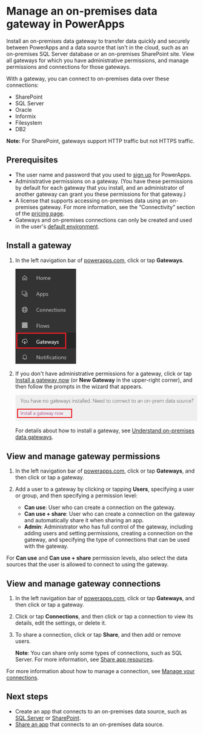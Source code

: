 <properties
    pageTitle="Manage an on-premises data gateway | Microsoft PowerApps"
    description="Manage an on-premises data gateway and its connections"
    services=""
    suite="powerapps"
    documentationCenter="na"
    authors="archnair"
    manager="anneta"
    editor=""
    tags=""/>
<tags
    ms.service="powerapps"
    ms.devlang="na"
    ms.topic="article"
    ms.tgt_pltfrm="na"
    ms.workload="na"
    ms.date="10/30/2016"
    ms.author="archanan"/>

# Manage an on-premises data gateway in PowerApps #
Install an on-premises data gateway to transfer data quickly and securely between PowerApps and a data source that isn't in the cloud, such as an on-premises SQL Server database or an on-premises SharePoint site. View all gateways for which you have administrative permissions, and manage permissions and connections for those gateways.

With a gateway, you can connect to on-premises data over these connections:

- SharePoint
- SQL Server
- Oracle
- Informix
- Filesystem
- DB2

**Note:** For SharePoint, gateways support HTTP traffic but not HTTPS traffic.

## Prerequisites ##

- The user name and password that you used to [sign up](signup-for-powerapps.md) for PowerApps.
- Administrative permissions on a gateway. (You have these permissions by default for each gateway that you install, and an administrator of another gateway can grant you these permissions for that gateway.)
- A license that supports accessing on-premises data using an on-premises gateway. For more information, see the “Connectivity” section of the [pricing page](https://powerapps.microsoft.com/pricing/).
- Gateways and on-premises connections can only be created and used in the user's [default environment](working-with-environments.md).

## Install a gateway ##
1. In the left navigation bar of [powerapps.com](https://web.powerapps.com), click or tap **Gateways**.

	![Gateways in left navigation bar](./media/gateway-management/manage-gateway.png)

1. If you don't have administrative permissions for a gateway, click or tap [Install a gateway now](http://go.microsoft.com/fwlink/?LinkID=820931) (or **New Gateway** in the upper-right corner), and then follow the prompts in the wizard that appears.

	![Gateways Install](./media/gateway-management/no-gateway-installed.png)

	For details about how to install a gateway, see [Understand on-premises data gateways](gateway-reference.md).

## View and manage gateway permissions ##
1. In the left navigation bar of [powerapps.com](https://web.powerapps.com), click or tap **Gateways**, and then click or tap a gateway.

1. Add a user to a gateway by clicking or tapping **Users**, specifying a user or group, and then specifying a permission level:

	- **Can use**: User who can create a connection on the gateway.
	- **Can use + share**: User who can create a connection on the gateway and automatically share it when sharing an app.
    - **Admin**: Administrator who has full control of the gateway, including adding users and setting permissions, creating a connection on the gateway, and specifying the type of connections that can be used with the gateway.

For **Can use** and **Can use + share** permission levels, also select the data sources that the user is allowed to connect to using the gateway.

## View and manage gateway connections ##
1. In the left navigation bar of [powerapps.com](https://web.powerapps.com), click or tap **Gateways**, and then click or tap a gateway.

1. Click or tap **Connections**, and then click or tap a connection to view its details, edit the settings, or delete it.

1. To share a connection, click or tap **Share**, and then add or remove users.

	**Note**: You can share only some types of connections, such as SQL Server. For more information, see [Share app resources](share-app-resources.md).

For more information about how to manage a connection, see [Manage your connections](./add-manage-connections.md).

## Next steps ##
- Create an app that connects to an on-premises data source, such as [SQL Server](connection-azure-sqldatabase.md) or [SharePoint](connection-sharepoint-online.md).
- [Share an app](share-app.md) that connects to an on-premises data source.
